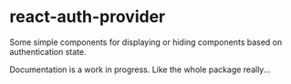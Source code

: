 # react-auth-provider

Some simple components for displaying or hiding components based on
authentication state.

Documentation is a work in progress. Like the whole package really...
